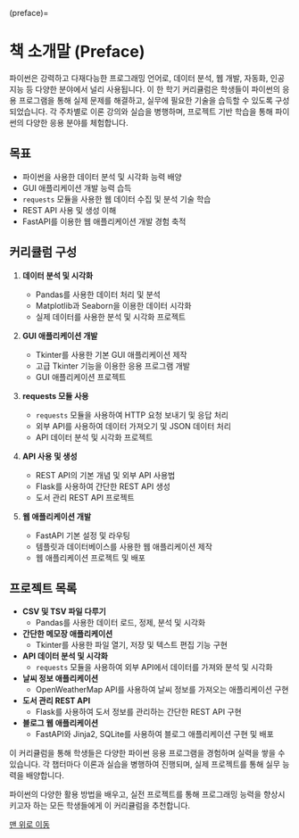 
(preface)=
# 책 소개말 (Preface)

파이썬은 강력하고 다재다능한 프로그래밍 언어로, 데이터 분석, 웹 개발, 자동화, 인공지능 등 다양한 분야에서 널리 사용됩니다. 이 한 학기 커리큘럼은 학생들이 파이썬의 응용 프로그램을 통해 실제 문제를 해결하고, 실무에 필요한 기술을 습득할 수 있도록 구성되었습니다. 각 주차별로 이론 강의와 실습을 병행하며, 프로젝트 기반 학습을 통해 파이썬의 다양한 응용 분야를 체험합니다.

## 목표

- 파이썬을 사용한 데이터 분석 및 시각화 능력 배양
- GUI 애플리케이션 개발 능력 습득
- `requests` 모듈을 사용한 웹 데이터 수집 및 분석 기술 학습
- REST API 사용 및 생성 이해
- FastAPI를 이용한 웹 애플리케이션 개발 경험 축적

## 커리큘럼 구성

1. **데이터 분석 및 시각화**
    - Pandas를 사용한 데이터 처리 및 분석
    - Matplotlib과 Seaborn을 이용한 데이터 시각화
    - 실제 데이터를 사용한 분석 및 시각화 프로젝트

2. **GUI 애플리케이션 개발**
    - Tkinter를 사용한 기본 GUI 애플리케이션 제작
    - 고급 Tkinter 기능을 이용한 응용 프로그램 개발
    - GUI 애플리케이션 프로젝트

3. **requests 모듈 사용**
    - `requests` 모듈을 사용하여 HTTP 요청 보내기 및 응답 처리
    - 외부 API를 사용하여 데이터 가져오기 및 JSON 데이터 처리
    - API 데이터 분석 및 시각화 프로젝트

4. **API 사용 및 생성**
    - REST API의 기본 개념 및 외부 API 사용법
    - Flask를 사용하여 간단한 REST API 생성
    - 도서 관리 REST API 프로젝트

5. **웹 애플리케이션 개발**
    - FastAPI 기본 설정 및 라우팅
    - 템플릿과 데이터베이스를 사용한 웹 애플리케이션 제작
    - 웹 애플리케이션 프로젝트 및 배포

## 프로젝트 목록

- **CSV 및 TSV 파일 다루기**
    - Pandas를 사용한 데이터 로드, 정제, 분석 및 시각화
- **간단한 메모장 애플리케이션**
    - Tkinter를 사용한 파일 열기, 저장 및 텍스트 편집 기능 구현
- **API 데이터 분석 및 시각화**
    - `requests` 모듈을 사용하여 외부 API에서 데이터를 가져와 분석 및 시각화
- **날씨 정보 애플리케이션**
    - OpenWeatherMap API를 사용하여 날씨 정보를 가져오는 애플리케이션 구현
- **도서 관리 REST API**
    - Flask를 사용하여 도서 정보를 관리하는 간단한 REST API 구현
- **블로그 웹 애플리케이션**
    - FastAPI와 Jinja2, SQLite를 사용하여 블로그 애플리케이션 구현 및 배포

이 커리큘럼을 통해 학생들은 다양한 파이썬 응용 프로그램을 경험하며 실력을 쌓을 수 있습니다. 각 챕터마다 이론과 실습을 병행하여 진행되며, 실제 프로젝트를 통해 실무 능력을 배양합니다.

파이썬의 다양한 활용 방법을 배우고, 실전 프로젝트를 통해 프로그래밍 능력을 향상시키고자 하는 모든 학생들에게 이 커리큘럼을 추천합니다.


[맨 위로 이동](preface)


